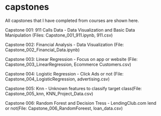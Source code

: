 # capstones
All capstones that I have completed from courses are shown here.

Capstone 001: 911 Calls Data - Data Visualization and Basic Data Manipulation (Files: Capstone_001_911.ipynb, 911.csv)

Capstone 002: Financial Analysis - Data Visualization (File: Capstone_002_Financial_Data.ipynb)

Capstone 003: Linear Regression - Focus on app or website (File: Capstone_003_LinearRegression, Ecommerce Customers.csv)

Capstone 004: Logistic Regression - Click Ads or not (File: Capstone_004_LogisticRegression, advertising.csv)

Capstone 005: Knn - Unknown features to classify target class(File: Capstone_005_knn, KNN_Project_Data.csv)

Capstone 006: Random Forest and Decision Tress - LendingClub.com lend or not(File: Capstone_006_RandomForeest, loan_data.csv)
